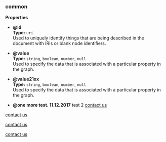 
###  common  
**Properties**  

  *  **@id**  
**Type:** `uri`    
 Used to uniquely identify things that are being described in the document with IRIs or blank node identifiers.
  
  *  **@value**  
**Type:** `string`, `boolean`, `number`, `null`  
 Used to specify the data that is associated with a particular property in the graph.
 
  *  **@value21xx**  
**Type:** `string`, `boolean`, `number`, `null`  
 Used to specify the data that is associated with a particular property in the graph.
  
  *  **@one more test. 11.12.2017** test 2
 [contact us](mailto:stockapis@adobe.com?subject=[adobe])
 
 [contact us](mailto:Grp-AdobeStockPartnerships@adobe.com?subject=[Adobe])
 
 [contact us](mailto:Grp-AdobeStockPartnerships@adobe.com?subject=[Adobe%20I/O]%20Stock%20demo%20account%20access)
 
 [contact us](mailto:Grp-AdobeStockPartnerships@adobe.com?subject=[Adobe%20I/O]%20Stock%20demo%20account%20access)
  
